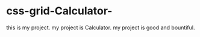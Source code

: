 # css-grid-Calculator-
this is my project. my project is Calculator. my project is good and bountiful.
